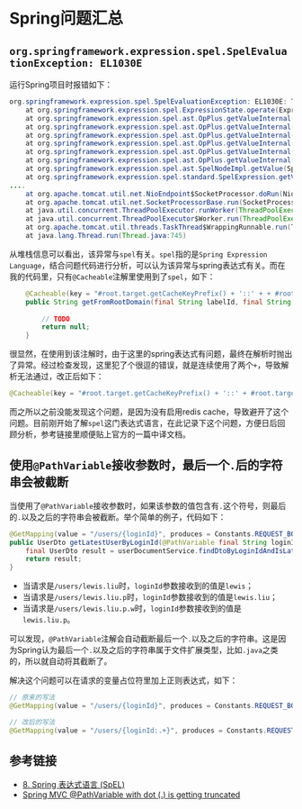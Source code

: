 # Spring问题汇总

## `org.springframework.expression.spel.SpelEvaluationException: EL1030E`

运行Spring项目时报错如下：

```java
org.springframework.expression.spel.SpelEvaluationException: EL1030E: The operator 'ADD' is not supported between objects of type 'java.lang.String' and 'null'
	at org.springframework.expression.spel.ExpressionState.operate(ExpressionState.java:240)
	at org.springframework.expression.spel.ast.OpPlus.getValueInternal(OpPlus.java:80)
	at org.springframework.expression.spel.ast.OpPlus.getValueInternal(OpPlus.java:85)
	at org.springframework.expression.spel.ast.OpPlus.getValueInternal(OpPlus.java:83)
	at org.springframework.expression.spel.ast.OpPlus.getValueInternal(OpPlus.java:83)
	at org.springframework.expression.spel.ast.OpPlus.getValueInternal(OpPlus.java:83)
	at org.springframework.expression.spel.ast.OpPlus.getValueInternal(OpPlus.java:83)
	at org.springframework.expression.spel.ast.SpelNodeImpl.getValue(SpelNodeImpl.java:109)
	at org.springframework.expression.spel.standard.SpelExpression.getValue
....
	at org.apache.tomcat.util.net.NioEndpoint$SocketProcessor.doRun(NioEndpoint.java:1415)
	at org.apache.tomcat.util.net.SocketProcessorBase.run(SocketProcessorBase.java:49)
	at java.util.concurrent.ThreadPoolExecutor.runWorker(ThreadPoolExecutor.java:1142)
	at java.util.concurrent.ThreadPoolExecutor$Worker.run(ThreadPoolExecutor.java:617)
	at org.apache.tomcat.util.threads.TaskThread$WrappingRunnable.run(TaskThread.java:61)
	at java.lang.Thread.run(Thread.java:745)
```

<!--more-->
从堆栈信息可以看出，该异常与`spel`有关。`spel`指的是`Spring Expression Language`，结合问题代码进行分析，可以认为该异常与spring表达式有关。而在我的代码里，只有`@Cacheable`注解里使用到了`spel`，如下：

```java
    @Cacheable(key = "#root.target.getCacheKeyPrefix() + '::' + + #root.target.getRootDomain() + '-' + #root.target.getLocale() + '-' + #searchLabelKey")
    public String getFromRootDomain(final String labelId, final String locale, final String searchLabelKey) {
        
		// TODO
        return null;
    }
```

很显然，在使用到该注解时，由于这里的spring表达式有问题，最终在解析时抛出了异常。经过检查发现，这里犯了个很逗的错误，就是连续使用了两个`+`，导致解析无法通过，改正后如下：

```java
@Cacheable(key = "#root.target.getCacheKeyPrefix() + '::' + #root.target.getRootDomain() + '-' + #root.target.getLocale() + '-' + #searchLabelKey")
```

而之所以之前没能发现这个问题，是因为没有启用redis cache，导致避开了这个问题。目前刚开始了解`spel`这门表达式语言，在此记录下这个问题，方便日后回顾分析，参考链接里顺便贴上官方的一篇中译文档。

## 使用`@PathVariable`接收参数时，最后一个`.`后的字符串会被截断

当使用了`@PathVariable`接收参数时，如果该参数的值包含有`.`这个符号，则最后的`.`以及之后的字符串会被截断。举个简单的例子，代码如下：

```java
@GetMapping(value = "/users/{loginId}", produces = Constants.REQUEST_BODY_TYPE_APP_JSON)
public UserDto getLatestUserByLoginId(@PathVariable final String loginId) throws DocumentNotFoundException {
    final UserDto result = userDocumentService.findDtoByLoginIdAndIsLatest(loginId);
    return result;
}
```

* 当请求是`/users/lewis.liu`时，`loginId`参数接收到的值是`lewis`；
* 当请求是`/users/lewis.liu.p`时，`loginId`参数接收到的值是`lewis.liu`；
* 当请求是`/users/lewis.liu.p.w`时，`loginId`参数接收到的值是`lewis.liu.p`。

可以发现，`@PathVariable`注解会自动截断最后一个`.`以及之后的字符串。这是因为Spring认为最后一个`.`以及之后的字符串属于文件扩展类型，比如`.java`之类的，所以就自动将其截断了。

解决这个问题可以在请求的变量占位符里加上正则表达式，如下：

```java
// 原来的写法
@GetMapping(value = "/users/{loginId}", produces = Constants.REQUEST_BODY_TYPE_APP_JSON)

// 改后的写法
@GetMapping(value = "/users/{loginId:.+}", produces = Constants.REQUEST_BODY_TYPE_APP_JSON)
```

## 参考链接

* [8. Spring 表达式语言 (SpEL)](http://itmyhome.com/spring/expressions.html#expressions-operator-safe-navigation)
* [Spring MVC @PathVariable with dot (.) is getting truncated](https://stackoverflow.com/questions/16332092/spring-mvc-pathvariable-with-dot-is-getting-truncated)